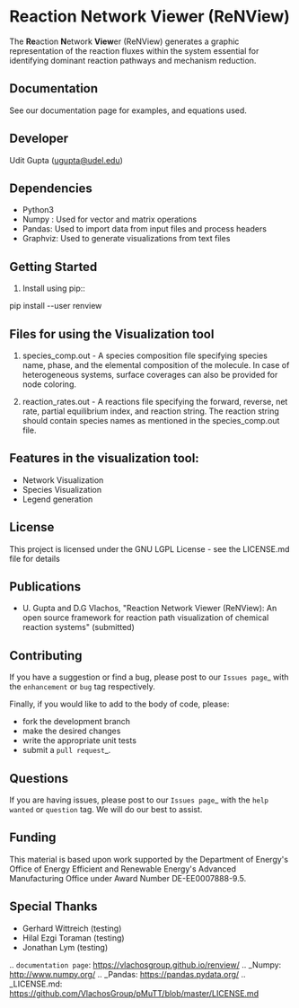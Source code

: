 Reaction Network Viewer (ReNView)
=================================

The **Re**action **N**etwork **View**er (ReNView) generates a graphic representation of the reaction fluxes within the system essential for identifying dominant reaction pathways and mechanism reduction.

Documentation
-------------

See our documentation page for examples, and equations used.

Developer
---------
Udit Gupta (<ugupta@udel.edu>)

Dependencies
------------

- Python3
- Numpy : Used for vector and matrix operations
- Pandas: Used to import data from input files and process headers
- Graphviz: Used to generate visualizations from text files

Getting Started
---------------
1. Install using pip::

  pip install --user renview
  
Files for using the Visualization tool
--------------------------------------
1) species_comp.out - A species composition file specifying species name, phase, and the elemental composition of the molecule. In case of heterogeneous systems, surface coverages can also be provided for node coloring.

2) reaction_rates.out - A reactions file specifying the forward, reverse, net rate, partial equilibrium index, and reaction string. The reaction string should contain species names as mentioned in the species_comp.out file.

Features in the visualization tool:
-----------------------------------
- Network Visualization
- Species Visualization
- Legend generation

License
-------

This project is licensed under the GNU LGPL License - see the LICENSE.md file for details

Publications
------------
- U. Gupta and D.G Vlachos, "Reaction Network Viewer (ReNView): An open source framework for reaction path visualization of chemical reaction systems"  (submitted)

Contributing
------------

If you have a suggestion or find a bug, please post to our `Issues page`_ with 
the ``enhancement`` or ``bug`` tag respectively.

Finally, if you would like to add to the body of code, please:

- fork the development branch
- make the desired changes
- write the appropriate unit tests
- submit a `pull request`_.

Questions
---------

If you are having issues, please post to our `Issues page`_ with the 
``help wanted`` or ``question`` tag. We will do our best to assist.

Funding
-------

This material is based upon work supported by the Department of Energy's Office 
of Energy Efficient and Renewable Energy's Advanced Manufacturing Office under 
Award Number DE-EE0007888-9.5.

Special Thanks
--------------

-  Gerhard Wittreich (testing)
-  Hilal Ezgi Toraman (testing)
-  Jonathan Lym (testing)

.. `documentation page`: https://vlachosgroup.github.io/renview/
.. _Numpy: http://www.numpy.org/
.. _Pandas: https://pandas.pydata.org/
.. _LICENSE.md: https://github.com/VlachosGroup/pMuTT/blob/master/LICENSE.md

